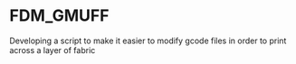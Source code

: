 # FDM_GMUFF
Developing a script to make it easier to modify gcode files in order to print across a layer of fabric
